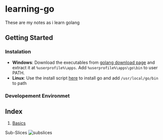 # learning-go
These are my notes as i learn golang

## Getting Started
### Instalation
- **Windows**:
Download the executables from [golang download page](https://dl.google.com/go/go1.14.2.windows-amd64.zip) and extract it at `%userprofile%\apps`. Add `%userprofile%\apps\go\bin` to user PATH.
- **Linux**: Use the install script [here](./install/linux_install.sh) to install go and add `/usr/local/go/bin` to path
 
### Developement Environmet

## Index

1. [Basics](https://play.golang.org/p/ovvy2BhqHHO)


Sub-Slices
![subslices]("./basics/subslices.png")